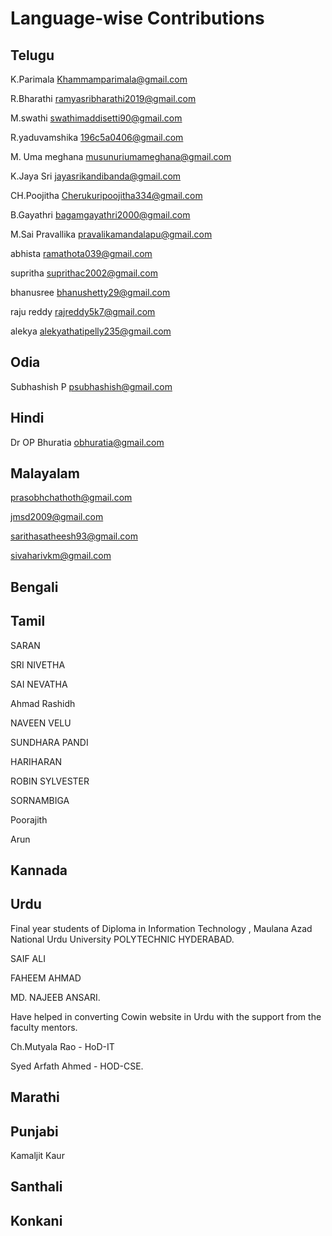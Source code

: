 # Language-wise Contributions

## Telugu

K.Parimala Khammamparimala@gmail.com

R.Bharathi ramyasribharathi2019@gmail.com

M.swathi swathimaddisetti90@gmail.com

R.yaduvamshika 196c5a0406@gmail.com

M. Uma meghana musunuriumameghana@gmail.com

K.Jaya Sri jayasrikandibanda@gmail.com

CH.Poojitha Cherukuripoojitha334@gmail.com

B.Gayathri bagamgayathri2000@gmail.com

M.Sai Pravallika pravalikamandalapu@gmail.com

abhista ramathota039@gmail.com

supritha suprithac2002@gmail.com

bhanusree bhanushetty29@gmail.com

raju reddy rajreddy5k7@gmail.com

alekya alekyathatipelly235@gmail.com

## Odia

Subhashish P psubhashish@gmail.com

## Hindi

Dr OP Bhuratia obhuratia@gmail.com

## Malayalam

prasobhchathoth@gmail.com

jmsd2009@gmail.com

sarithasatheesh93@gmail.com

sivaharivkm@gmail.com

## Bengali

## Tamil

SARAN

SRI NIVETHA

SAI NEVATHA

Ahmad Rashidh

NAVEEN VELU

SUNDHARA PANDI

HARIHARAN

ROBIN SYLVESTER

SORNAMBIGA

Poorajith

Arun

## Kannada

## Urdu

Final year students of Diploma in Information Technology , Maulana Azad National Urdu University POLYTECHNIC HYDERABAD.

SAIF ALI

FAHEEM AHMAD

MD. NAJEEB ANSARI.

Have helped in converting Cowin website in Urdu with the support from the faculty mentors.

Ch.Mutyala Rao - HoD-IT

Syed Arfath Ahmed - HOD-CSE.

## Marathi

## Punjabi

Kamaljit Kaur

## Santhali

## Konkani
